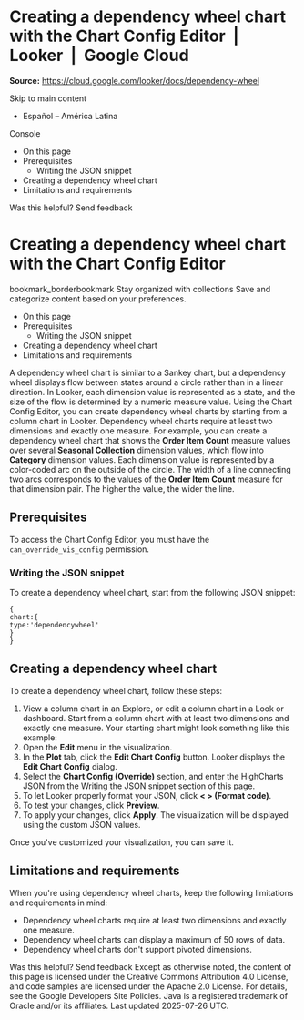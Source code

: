 # Creating a dependency wheel chart with the Chart Config Editor  |  Looker  |  Google Cloud

**Source:** https://cloud.google.com/looker/docs/dependency-wheel

Skip to main content 
  * Español – América Latina

Console 


  * On this page
  * Prerequisites
    * Writing the JSON snippet
  * Creating a dependency wheel chart
  * Limitations and requirements




Was this helpful?
Send feedback 
#  Creating a dependency wheel chart with the Chart Config Editor
bookmark_borderbookmark Stay organized with collections  Save and categorize content based on your preferences.
  * On this page
  * Prerequisites
    * Writing the JSON snippet
  * Creating a dependency wheel chart
  * Limitations and requirements


A dependency wheel chart is similar to a Sankey chart, but a dependency wheel displays flow between states around a circle rather than in a linear direction. In Looker, each dimension value is represented as a state, and the size of the flow is determined by a numeric measure value.
Using the Chart Config Editor, you can create dependency wheel charts by starting from a column chart in Looker. 
Dependency wheel charts require at least two dimensions and exactly one measure.
For example, you can create a dependency wheel chart that shows the **Order Item Count** measure values over several **Seasonal Collection** dimension values, which flow into **Category** dimension values. Each dimension value is represented by a color-coded arc on the outside of the circle. The width of a line connecting two arcs corresponds to the values of the **Order Item Count** measure for that dimension pair. The higher the value, the wider the line. 
## Prerequisites
To access the Chart Config Editor, you must have the `can_override_vis_config` permission.
### Writing the JSON snippet
To create a dependency wheel chart, start from the following JSON snippet:
```
{
chart:{
type:'dependencywheel'
}
}

```

## Creating a dependency wheel chart
To create a dependency wheel chart, follow these steps:
  1. View a column chart in an Explore, or edit a column chart in a Look or dashboard.
Start from a column chart with at least two dimensions and exactly one measure. Your starting chart might look something like this example:
  2. Open the **Edit** menu in the visualization.
  3. In the **Plot** tab, click the **Edit Chart Config** button. Looker displays the **Edit Chart Config** dialog.
  4. Select the **Chart Config (Override)** section, and enter the HighCharts JSON from the Writing the JSON snippet section of this page.
  5. To let Looker properly format your JSON, click **< > (Format code)**.
  6. To test your changes, click **Preview**.
  7. To apply your changes, click **Apply**. The visualization will be displayed using the custom JSON values.


Once you've customized your visualization, you can save it.
## Limitations and requirements
When you're using dependency wheel charts, keep the following limitations and requirements in mind:
  * Dependency wheel charts require at least two dimensions and exactly one measure.
  * Dependency wheel charts can display a maximum of 50 rows of data.
  * Dependency wheel charts don't support pivoted dimensions.


Was this helpful?
Send feedback 
Except as otherwise noted, the content of this page is licensed under the Creative Commons Attribution 4.0 License, and code samples are licensed under the Apache 2.0 License. For details, see the Google Developers Site Policies. Java is a registered trademark of Oracle and/or its affiliates.
Last updated 2025-07-26 UTC.


